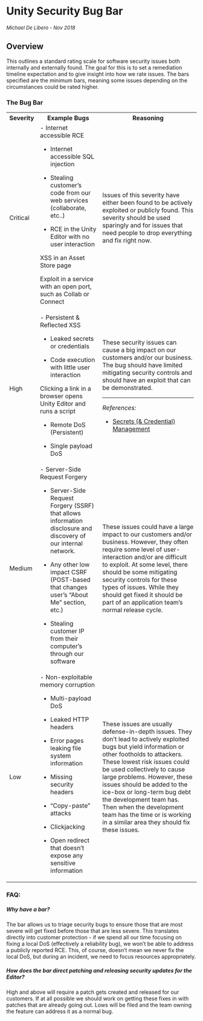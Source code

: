 # Unity Security Bug Bar
<font size="-1">_Michael De Libero - Nov 2018_</font>
## Overview
This outlines a standard rating scale for software security issues both internally and externally found. The goal for this is to set a remediation timeline expectation and to give insight into how we rate issues. The bars specified are the minimum bars, meaning some issues depending on the circumstances could be rated higher. 

### The Bug Bar
 
<table>
<tr>
<th>Severity</th>

<th>Example Bugs</th>

<th>Reasoning</th>
<tr>
<td>Critical</td>
<td>
- Internet accessible RCE

- Internet accessible SQL injection

- Stealing customer’s code from our web services (collaborate, etc..)

- RCE in the Unity Editor with no user interaction

XSS in an Asset Store page

Exploit in a service with an open port, such as Collab or Connect
</td>
<td>
Issues of this severity have either been found to be actively exploited or publicly found. This severity should be used sparingly and for issues that need people to drop everything and fix right now.
</td>
<tr>
<td>High</td>
<td>
- Persistent & Reflected XSS

- Leaked secrets or credentials

- Code execution with little user interaction

Clicking a link in a browser opens Unity Editor and runs a script

- Remote DoS (Persistent)

- Single payload DoS
</td>
<td>
These security issues can cause a big impact on our customers and/or our business. The bug should have limited mitigating security controls and should have an exploit that can be demonstrated.

---

_References:_
- [Secrets (& Credential) Management](../Coding%20Practice/Secrets-Management.md)
</td>
</tr>
<td>
Medium
</td>
<td>
- Server-Side Request Forgery

- Server-Side Request Forgery (SSRF) that allows information disclosure and discovery of our internal network.

- Any other low impact CSRF (POST-based that changes user’s “About Me” section, etc.)

- Stealing customer IP from their computer’s through our software
</td>
<td>
These issues could have a large impact to our customers and/or business. However, they often require some level of user-interaction and/or are difficult to exploit. At some level, there should be some mitigating security controls for these types of issues. While they should get fixed it should be part of an application team’s normal release cycle.
</td>
</tr>
<tr>
<td>
Low
</td>
<td>
- Non-exploitable memory corruption

- Multi-payload DoS

- Leaked HTTP headers

- Error pages leaking file system information

- Missing security headers

- “Copy-paste” attacks

- Clickjacking

- Open redirect that doesn’t expose any sensitive information
</td>
<td>
These issues are usually defense-in-depth issues. They don’t lead to actively exploited bugs but yield information or other footholds to attackers. These lowest risk issues could be used collectively to cause large problems. However, these issues should be added to the ice-box or long-term bug debt the development team has. Then when the development team has the time or is working in a similar area they should fix these issues.
</td>
</tr>
</table>
 

### FAQ:

##### Why have a bar?
The bar allows us to triage security bugs to ensure those that are most severe will get fixed before those that are less severe. This translates directly into customer protection - if we spend all our time focusing on fixing a local DoS (effectively a reliability bug), we won’t be able to address a publicly reported RCE. This, of course, doesn’t mean we never fix the local DoS, but during an incident, we need to focus resources appropriately.

##### How does the bar direct patching and releasing security updates for the Editor?
High and above will require a patch gets created and released for our customers. If at all possible we should work on getting these fixes in with patches that are already going out. Lows will be filed and the team owning the feature can address it as a normal bug.

